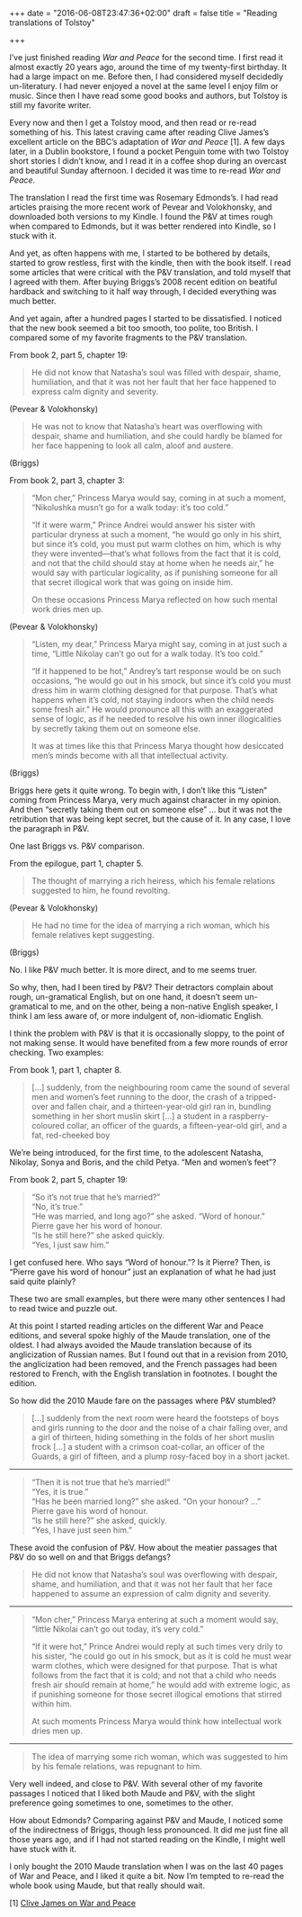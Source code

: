+++
date = "2016-06-08T23:47:36+02:00"
draft = false
title = "Reading translations of Tolstoy"

+++

I’ve just finished reading *War and Peace* for the second time. I first read it
almost exactly 20 years ago, around the time of my twenty-first birthday. It had
a large impact on me. Before then, I had considered myself decidedly
un-literatury. I had never enjoyed a novel at the same level I enjoy film or
music. Since then I have read some good books and authors, but Tolstoy is still
my favorite writer.

Every now and then I get a Tolstoy mood, and then read or re-read something of
his. This latest craving came after reading Clive James’s excellent article on
the BBC’s adaptation of *War and Peace* [1]. A few days later, in a Dublin
bookstore, I found a pocket Penguin tome with two Tolstoy short stories I didn’t
know, and I read it in a coffee shop during an overcast and beautiful Sunday
afternoon. I decided it was time to re-read *War and Peace*.

The translation I read the first time was Rosemary Edmonds’s. I had read
articles praising the more recent work of Pevear and Volokhonsky, and downloaded
both versions to my Kindle. I found the P&V at times rough when compared to
Edmonds, but it was better rendered into Kindle, so I stuck with it.

And yet, as often happens with me, I started to be bothered by details, started
to grow restless, first with the kindle, then with the book itself. I read some
articles that were critical with the P&V translation, and told myself that I
agreed with them. After buying Briggs’s 2008 recent edition on beatiful hardback
and switching to it half way through, I decided everything was much better.

And yet again, after a hundred pages I started to be dissatisfied. I noticed
that the new book seemed a bit too smooth, too polite, too British. I compared
some of my favorite fragments to the P&V translation.

From book 2, part 5, chapter 19:

> He did not know that Natasha’s soul was filled with despair, shame,
> humiliation, and that it was not her fault that her face happened to express
> calm dignity and severity.

(Pevear & Volokhonsky)

> He was not to know that Natasha’s heart was overflowing with despair, shame
> and humiliation, and she could hardly be blamed for her face happening to look
> all calm, aloof and austere.

(Briggs)

From book 2, part 3, chapter 3:

> “Mon cher,” Princess Marya would say, coming in at such a moment, “Nikolushka
> musn’t go for a walk today: it’s too cold.”
>
> “If it were warm,” Prince Andrei would answer his sister with particular
> dryness at such a moment, “he would go only in his shirt, but since it’s cold,
> you must put warm clothes on him, which is why they were invented—that’s what
> follows from the fact that it is cold, and not that the child should stay at
> home when he needs air,” he would say with particular logicality, as if
> punishing someone for all that secret illogical work that was going on inside
> him.
>
> On these occasions Princess Marya reflected on how such mental work dries men
> up.

(Pevear & Volokhonsky)

> “Listen, my dear,” Princess Marya might say, coming in at just such a time,
> “Little Nikolay can’t go out for a walk today. It’s too cold.”
>
> “If it happened to be hot,” Andrey’s tart response would be on such occasions,
> “he would go out in his smock, but since it’s cold you must dress him in warm
> clothing designed for that purpose. That’s what happens when it’s cold, not
> staying indoors when the child needs some fresh air.” He would pronounce all
> this with an exaggerated sense of logic, as if he needed to resolve his own
> inner illogicalities by secretly taking them out on someone else.
>
> It was at times like this that Princess Marya thought how desiccated men’s
> minds become with all that intellectual activity.

(Briggs)

Briggs here gets it quite wrong. To begin with, I don’t like this “Listen”
coming from Princess Marya, very much against character in my opinion. And then
“secretly taking them out on someone else” … but it was not the retribution that
was being kept secret, but the cause of it. In any case, I love the paragraph in
P&V.

One last Briggs vs. P&V comparison.

From the epilogue, part 1, chapter 5.

> The thought of marrying a rich heiress, which his female relations suggested
> to him, he found revolting.

(Pevear & Volokhonsky)

> He had no time for the idea of marrying a rich woman, which his female
> relatives kept suggesting.

(Briggs)

No.
I like P&V much better. It is more direct, and to me seems truer.

So why, then, had I been tired by P&V? Their detractors complain about rough,
un-gramatical English, but on one hand, it doesn’t seem un-gramatical to me, and
on the other, being a non-native English speaker, I think I am less aware of, or
more indulgent of, non-idiomatic English.

I think the problem with P&V is that it is occasionally sloppy, to the point of
not making sense. It would have benefited from a few more rounds of error
checking. Two examples:

From book 1, part 1, chapter 8.

> […] suddenly, from the neighbouring room came the sound of several men and
> women’s feet running to the door, the crash of a tripped-over and fallen
> chair, and a thirteen-year-old girl ran in, bundling something in her short
> muslin skirt […] a student in a raspberry-coloured collar, an officer of the
> guards, a fifteen-year-old girl, and a fat, red-cheeked boy

We’re being introduced, for the first time, to the adolescent Natasha, Nikolay,
Sonya and Boris, and the child Petya. “Men and women’s feet”?

From book 2, part 5, chapter 19:

> “So it’s not true that he’s married?” \
> “No, it’s true.” \
> “He was married, and long ago?” she asked. “Word of honour.” \
> Pierre gave her his word of honour. \
> “Is he still here?” she asked quickly. \
> “Yes, I just saw him.”

I get confused here. Who says “Word of honour.”? Is it Pierre? Then, is “Pierre
gave his word of honour” just an explanation of what he had just said quite
plainly?

These two are small examples, but there were many other sentences I had to read
twice and puzzle out.

At this point I started reading articles on the different War and Peace
editions, and several spoke highly of the Maude translation, one of the oldest.
I had always avoided the Maude translation because of its anglicization of
Russian names. But I found out that in a revision from 2010, the anglicization
had been removed, and the French passages had been restored to French, with the
English translation in footnotes. I bought the edition.

So how did the 2010 Maude fare on the passages where P&V stumbled?

> […] suddenly from the next room were heard the footsteps of boys and girls
> running to the door and the noise of a chair falling over, and a girl of
> thirteen, hiding something in the folds of her short muslin frock […] a student
> with a crimson coat-collar, an officer of the Guards, a girl of fifteen, and a
> plump rosy-faced boy in a short jacket.

---

> “Then it is not true that he’s married!”\
> “Yes, it is true.”\
> “Has he been married long?” she asked. “On your honour? …”\
> Pierre gave his word of honour.\
> “Is he still here?” she asked, quickly.\
> “Yes, I have just seen him.”

These avoid the confusion of P&V. How about the meatier passages that P&V do so
well on and that Briggs defangs?

> He did not know that Natasha’s soul was overflowing with despair, shame, and
> humiliation, and that it was not her fault that her face happened to assume an
> expression of calm dignity and severity.

---

> “Mon cher,” Princess Marya entering at such a moment would say, “little
> Nikolai can’t go out today, it’s very cold.”
>
> “If it were hot,” Prince Andrei would reply at such times very drily to his
> sister, “he could go out in his smock, but as it is cold he must wear warm
> clothes, which were designed for that purpose. That is what follows from the
> fact that it is cold; and not that a child who needs fresh air should remain
> at home,” he would add with extreme logic, as if punishing someone for those
> secret illogical emotions that stirred within him.
>
> At such moments Princess Marya would think how intellectual work dries men up.

---

> The idea of marrying some rich woman, which was suggested to him by his female
> relations, was repugnant to him.

Very well indeed, and close to P&V. With several other of my favorite passages I
noticed that I liked both Maude and P&V, with the slight preference going
sometimes to one, sometimes to the other.

How about Edmonds? Comparing against P&V and Maude, I noticed some of the
indirectness of Briggs, though less pronounced. It did me just fine all those
years ago, and if I had not started reading on the Kindle, I might well have
stuck with it.

I only bought the 2010 Maude translation when I was on the last 40 pages of War
and Peace, and I liked it quite a bit. Now I’m tempted to re-read the whole book
using Maude, but that really should wait.

[1] [Clive James on War and Peace](https://www.theguardian.com/tv-and-radio/2016/feb/13/clive-james-bbc-war-and-peace-measure-up)
